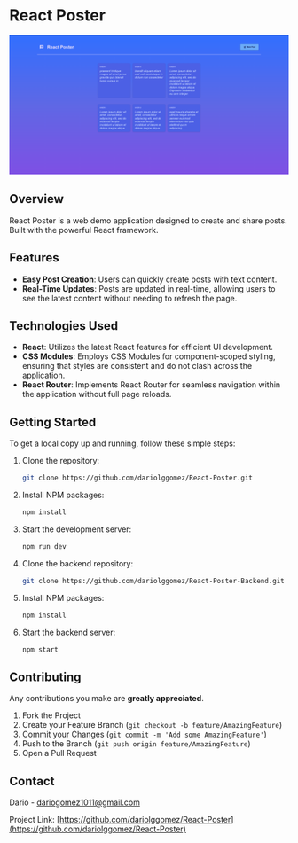 # React Poster

![](/src/assets/photo_posts.png)  

## Overview

React Poster is a web demo application designed to create and share posts. Built with the powerful React framework.

## Features

- **Easy Post Creation**: Users can quickly create posts with text content.
- **Real-Time Updates**: Posts are updated in real-time, allowing users to see the latest content without needing to refresh the page.

## Technologies Used

- **React**: Utilizes the latest React features for efficient UI development.
- **CSS Modules**: Employs CSS Modules for component-scoped styling, ensuring that styles are consistent and do not clash across the application.
- **React Router**: Implements React Router for seamless navigation within the application without full page reloads.

## Getting Started

To get a local copy up and running, follow these simple steps:

1. Clone the repository:
   ```sh
   git clone https://github.com/dariolggomez/React-Poster.git
   ```
2. Install NPM packages:
   ```sh
   npm install
   ```
3. Start the development server:
   ```sh
   npm run dev
   ```
4. Clone the backend repository:
   ```sh
   git clone https://github.com/dariolggomez/React-Poster-Backend.git
   ```
5. Install NPM packages:
   ```sh
   npm install
   ```
6. Start the backend server:
   ```sh
   npm start
   ```

## Contributing

Any contributions you make are **greatly appreciated**.

1. Fork the Project
2. Create your Feature Branch (`git checkout -b feature/AmazingFeature`)
3. Commit your Changes (`git commit -m 'Add some AmazingFeature'`)
4. Push to the Branch (`git push origin feature/AmazingFeature`)
5. Open a Pull Request

## Contact

Dario - dariogomez1011@gmail.com

Project Link: [https://github.com/dariolggomez/React-Poster](https://github.com/dariolggomez/React-Poster)
